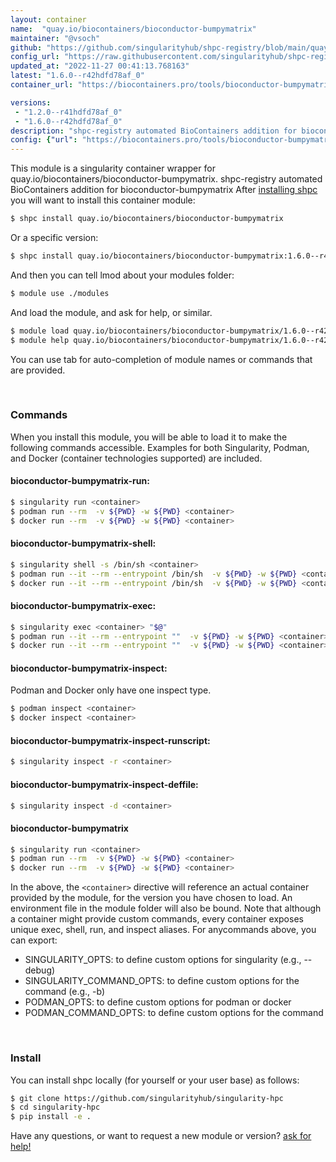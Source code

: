 ```yaml
---
layout: container
name:  "quay.io/biocontainers/bioconductor-bumpymatrix"
maintainer: "@vsoch"
github: "https://github.com/singularityhub/shpc-registry/blob/main/quay.io/biocontainers/bioconductor-bumpymatrix/container.yaml"
config_url: "https://raw.githubusercontent.com/singularityhub/shpc-registry/main/quay.io/biocontainers/bioconductor-bumpymatrix/container.yaml"
updated_at: "2022-11-27 00:41:13.768163"
latest: "1.6.0--r42hdfd78af_0"
container_url: "https://biocontainers.pro/tools/bioconductor-bumpymatrix"

versions:
 - "1.2.0--r41hdfd78af_0"
 - "1.6.0--r42hdfd78af_0"
description: "shpc-registry automated BioContainers addition for bioconductor-bumpymatrix"
config: {"url": "https://biocontainers.pro/tools/bioconductor-bumpymatrix", "maintainer": "@vsoch", "description": "shpc-registry automated BioContainers addition for bioconductor-bumpymatrix", "latest": {"1.6.0--r42hdfd78af_0": "sha256:c4757a1c5a00b36d3f8b8974a3b8b7132aa71adff22e20572b053e21b9c62b69"}, "tags": {"1.2.0--r41hdfd78af_0": "sha256:b3d766bd1b8b4a452e8f9fa13dd97208f7a3100b91b3c1276a6a3ff8efd85281", "1.6.0--r42hdfd78af_0": "sha256:c4757a1c5a00b36d3f8b8974a3b8b7132aa71adff22e20572b053e21b9c62b69"}, "docker": "quay.io/biocontainers/bioconductor-bumpymatrix"}
---
```


This module is a singularity container wrapper for quay.io/biocontainers/bioconductor-bumpymatrix.
shpc-registry automated BioContainers addition for bioconductor-bumpymatrix
After [installing shpc](#install) you will want to install this container module:


```bash
$ shpc install quay.io/biocontainers/bioconductor-bumpymatrix
```

Or a specific version:

```bash
$ shpc install quay.io/biocontainers/bioconductor-bumpymatrix:1.6.0--r42hdfd78af_0
```

And then you can tell lmod about your modules folder:

```bash
$ module use ./modules
```

And load the module, and ask for help, or similar.

```bash
$ module load quay.io/biocontainers/bioconductor-bumpymatrix/1.6.0--r42hdfd78af_0
$ module help quay.io/biocontainers/bioconductor-bumpymatrix/1.6.0--r42hdfd78af_0
```

You can use tab for auto-completion of module names or commands that are provided.

<br>

### Commands

When you install this module, you will be able to load it to make the following commands accessible.
Examples for both Singularity, Podman, and Docker (container technologies supported) are included.

#### bioconductor-bumpymatrix-run:

```bash
$ singularity run <container>
$ podman run --rm  -v ${PWD} -w ${PWD} <container>
$ docker run --rm  -v ${PWD} -w ${PWD} <container>
```

#### bioconductor-bumpymatrix-shell:

```bash
$ singularity shell -s /bin/sh <container>
$ podman run --it --rm --entrypoint /bin/sh  -v ${PWD} -w ${PWD} <container>
$ docker run --it --rm --entrypoint /bin/sh  -v ${PWD} -w ${PWD} <container>
```

#### bioconductor-bumpymatrix-exec:

```bash
$ singularity exec <container> "$@"
$ podman run --it --rm --entrypoint ""  -v ${PWD} -w ${PWD} <container> "$@"
$ docker run --it --rm --entrypoint ""  -v ${PWD} -w ${PWD} <container> "$@"
```

#### bioconductor-bumpymatrix-inspect:

Podman and Docker only have one inspect type.

```bash
$ podman inspect <container>
$ docker inspect <container>
```

#### bioconductor-bumpymatrix-inspect-runscript:

```bash
$ singularity inspect -r <container>
```

#### bioconductor-bumpymatrix-inspect-deffile:

```bash
$ singularity inspect -d <container>
```



#### bioconductor-bumpymatrix

```bash
$ singularity run <container>
$ podman run --rm  -v ${PWD} -w ${PWD} <container>
$ docker run --rm  -v ${PWD} -w ${PWD} <container>
```


In the above, the `<container>` directive will reference an actual container provided
by the module, for the version you have chosen to load. An environment file in the
module folder will also be bound. Note that although a container
might provide custom commands, every container exposes unique exec, shell, run, and
inspect aliases. For anycommands above, you can export:

 - SINGULARITY_OPTS: to define custom options for singularity (e.g., --debug)
 - SINGULARITY_COMMAND_OPTS: to define custom options for the command (e.g., -b)
 - PODMAN_OPTS: to define custom options for podman or docker
 - PODMAN_COMMAND_OPTS: to define custom options for the command

<br>

### Install

You can install shpc locally (for yourself or your user base) as follows:

```bash
$ git clone https://github.com/singularityhub/singularity-hpc
$ cd singularity-hpc
$ pip install -e .
```

Have any questions, or want to request a new module or version? [ask for help!](https://github.com/singularityhub/singularity-hpc/issues)